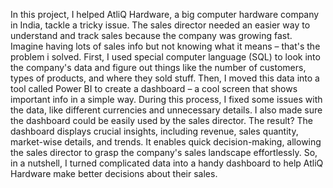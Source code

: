In this project, I helped AtliQ Hardware, a big computer hardware company in 
India, tackle a tricky issue. The sales director needed an easier way to 
understand and track sales because the company was growing fast. Imagine 
having lots of sales info but not knowing what it means – that's the problem i
solved.
First, I used special computer language (SQL) to look into the company's data 
and figure out things like the number of customers, types of products, and 
where they sold stuff. Then, I moved this data into a tool called Power BI to 
create a dashboard – a cool screen that shows important info in a simple way.
During this process, I fixed some issues with the data, like different currencies 
and unnecessary details. I also made sure the dashboard could be easily used 
by the sales director. The result? The dashboard displays crucial insights, 
including revenue, sales quantity, market-wise details, and trends. It enables 
quick decision-making, allowing the sales director to grasp the company's sales 
landscape effortlessly.
So, in a nutshell, I turned complicated data into a handy dashboard to help 
AtliQ Hardware make better decisions about their sales.
